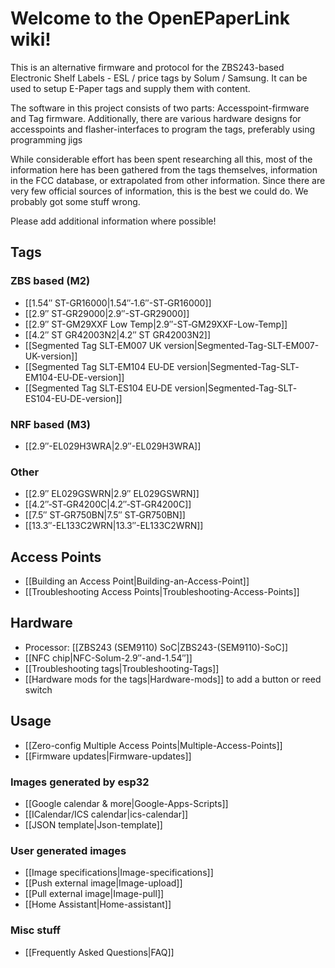 # Welcome to the OpenEPaperLink wiki!

This is an alternative firmware and protocol for the ZBS243-based Electronic Shelf Labels - ESL / price tags by Solum / Samsung. It can be used to setup E-Paper tags and supply them with content.

The software in this project consists of two parts: Accesspoint-firmware and Tag firmware. Additionally, there are various hardware designs for accesspoints and flasher-interfaces to program the tags, preferably using programming jigs

While considerable effort has been spent researching all this, most of the information here has been gathered from the tags themselves, information in the FCC database, or extrapolated from other information. Since there are very few official sources of information, this is the best we could do. We probably got some stuff wrong.

Please add additional information where possible!

## Tags

### ZBS based (M2)
- [[1.54″ ST-GR16000|1.54″‐1.6″-ST‐GR16000]]
- [[2.9″ ST‐GR29000|2.9″-ST‐GR29000]]
- [[2.9″ ST-GM29XXF Low Temp|2.9″-ST‐GM29XXF-Low-Temp]]
- [[4.2″ ST GR42003N2|4.2″ ST GR42003N2]]
- [[Segmented Tag SLT‐EM007 UK version|Segmented-Tag-SLT‐EM007-UK-version]]
- [[Segmented Tag SLT‐EM104 EU‐DE version|Segmented-Tag-SLT‐EM104-EU‐DE-version]]
- [[Segmented Tag SLT‐ES104 EU‐DE version|Segmented-Tag-SLT‐ES104-EU‐DE-version]]

### NRF based (M3)
- [[2.9″-EL029H3WRA|2.9″-EL029H3WRA]]

### Other
- [[2.9″ EL029GSWRN|2.9″ EL029GSWRN]]
- [[4.2″‐ST‐GR4200C|4.2″‐ST‐GR4200C]]
- [[7.5″ ST‐GR750BN|7.5″ ST‐GR750BN]]
- [[13.3″-EL133C2WRN|13.3″-EL133C2WRN]]

## Access Points

- [[Building an Access Point|Building-an-Access-Point]]
- [[Troubleshooting Access Points|Troubleshooting-Access-Points]]

## Hardware

- Processor: [[ZBS243 (SEM9110) SoC|ZBS243-(SEM9110)-SoC]]
- [[NFC chip|NFC-Solum-2.9″-and-1.54″]]
- [[Troubleshooting tags|Troubleshooting-Tags]]
- [[Hardware mods for the tags|Hardware-mods]] to add a button or reed switch

## Usage

- [[Zero-config Multiple Access Points|Multiple-Access-Points]]
- [[Firmware updates|Firmware-updates]]

### Images generated by esp32

- [[Google calendar & more|Google-Apps-Scripts]]
- [[ICalendar/ICS calendar|ics-calendar]]
- [[JSON template|Json-template]]

### User generated images 

- [[Image specifications|Image-specifications]]
- [[Push external image|Image-upload]]
- [[Pull external image|Image-pull]]
- [[Home Assistant|Home-assistant]]

### Misc stuff

- [[Frequently Asked Questions|FAQ]]